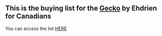 ## This is the buying list for the [Gecko](https://www.etsy.com/ca/listing/957928696/the-gecko-3d-printed-foam-dart-blasting) by Ehdrien for Canadians

You can access the list [HERE]()